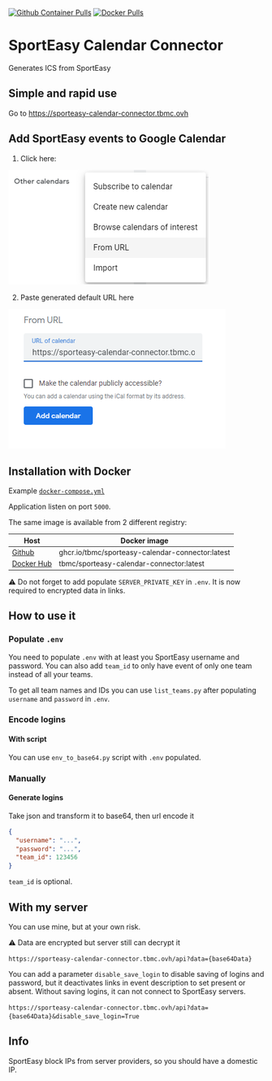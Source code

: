 [![Github Container Pulls](https://img.shields.io/badge/Github%20Container%20Pulls-1.2K-blue
)](https://github.com/tbmc/sporteasy-calendar-connector/pkgs/container/sporteasy-calendar-connector)
[![Docker Pulls](https://img.shields.io/docker/pulls/tbmc/sporteasy-calendar-connector)](https://hub.docker.com/r/tbmc/sporteasy-calendar-connector)

# SportEasy Calendar Connector

Generates ICS from SportEasy

## Simple and rapid use

Go to https://sporteasy-calendar-connector.tbmc.ovh

## Add SportEasy events to Google Calendar

1. Click here:

![FromUrl](./docs/fromUrl.png)

2. Paste generated default URL here

![FromUrlPasteHere](./docs/fromUrlPasteUrl.png)

## Installation with Docker

Example [`docker-compose.yml`](./docker-compose.yml)

Application listen on port `5000`.

The same image is available from 2 different registry:

| Host                                                                                                           | Docker image                                     |
|----------------------------------------------------------------------------------------------------------------|--------------------------------------------------|
| [ Github ]( https://github.com/tbmc/sporteasy-calendar-connector/pkgs/container/sporteasy-calendar-connector ) | ghcr.io/tbmc/sporteasy-calendar-connector:latest |
| [ Docker Hub ]( https://hub.docker.com/r/tbmc/sporteasy-calendar-connector )                                   | tbmc/sporteasy-calendar-connector:latest         |

:warning: Do not forget to add populate `SERVER_PRIVATE_KEY` in `.env`. It is now required to encrypted data in links.

## How to use it

### Populate ``.env``

You need to populate ``.env`` with at least you SportEasy username and password.
You can also add ``team_id`` to only have event of only one team instead of all your teams.

To get all team names and IDs you can use ``list_teams.py`` after populating `username` and `password` in `.env`.

### Encode logins

#### With script

You can use ``env_to_base64.py`` script with `.env` populated.

### Manually

#### Generate logins

Take json and transform it to base64, then url encode it

```json
{
  "username": "...",
  "password": "...",
  "team_id": 123456
}
```

``team_id`` is optional.

## With my server

You can use mine, but at your own risk.

:warning: Data are encrypted but server still can decrypt it

``
https://sporteasy-calendar-connector.tbmc.ovh/api?data={base64Data}
``

You can add a parameter `disable_save_login` to disable saving of logins and password, but it deactivates links in event description to set present or absent. Without saving logins, it can not connect to SportEasy servers.

``
https://sporteasy-calendar-connector.tbmc.ovh/api?data={base64Data}&disable_save_login=True
``

## Info

SportEasy block IPs from server providers, so you should have a domestic IP.
